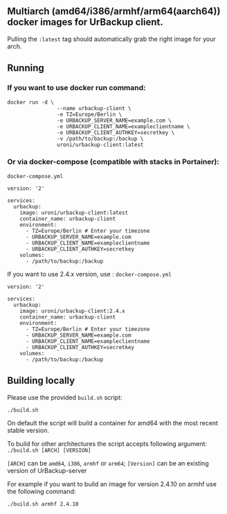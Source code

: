 ## Multiarch (amd64/i386/armhf/arm64(aarch64)) docker images for UrBackup client.
Pulling the `:latest` tag should automatically grab the right image for your arch.

## Running

### If you want to use docker run command:
```
docker run -d \
                --name urbackup-client \
                -e TZ=Europe/Berlin \
				-e URBACKUP_SERVER_NAME=example.com \
				-e URBACKUP_CLIENT_NAME=exampleclientname \
				-e URBACKUP_CLIENT_AUTHKEY=secretkey \
                -v /path/to/backup:/backup \
                uroni/urbackup-client:latest
```

### Or via docker-compose (compatible with stacks in Portainer): 

`docker-compose.yml`
```
version: '2'

services:
  urbackup:
    image: uroni/urbackup-client:latest
    container_name: urbackup-client
    environment:
      - TZ=Europe/Berlin # Enter your timezone
	  - URBACKUP_SERVER_NAME=example.com
	  - URBACKUP_CLIENT_NAME=exampleclientname
	  - URBACKUP_CLIENT_AUTHKEY=secretkey
    volumes:
      - /path/to/backup:/backup  
```
If you want to use 2.4.x version, use : 
`docker-compose.yml`
```
version: '2'

services:
  urbackup:
    image: uroni/urbackup-client:2.4.x
    container_name: urbackup-client
    environment:
      - TZ=Europe/Berlin # Enter your timezone
	  - URBACKUP_SERVER_NAME=example.com
	  - URBACKUP_CLIENT_NAME=exampleclientname
	  - URBACKUP_CLIENT_AUTHKEY=secretkey
    volumes:
      - /path/to/backup:/backup  
```
	     
## Building locally
Please use the provided `build.sh` script:
```
./build.sh
```
On default the script will build a container for amd64 with the most recent stable version.

To build for other architectures the script accepts following argument:
`./build.sh [ARCH] [VERSION]`

`[ARCH]` can be `amd64`, `i386`, `armhf` or `arm64`; `[Version]` can be an existing version of UrBackup-server

For example if you want to build an image for version 2.4.10 on armhf use the following command:
```
./build.sh armhf 2.4.10
```
